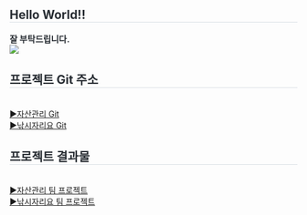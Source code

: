 <div style="text-align: left;"> 
    <h2 style="border-bottom: 1px solid #d8dee4; color: #282d33;"> Hello World!! </h2>  
    <div style="font-weight: 700; font-size: 15px; text-align: left; color: #282d33;"> 잘 부탁드립니다. </div> 
</div>

<div style="text-align: left;">
    <image src="https://github.com/y5624711/y5624711/blob/main/github.svg">
        <h2 style="border-bottom: 1px solid #d8dee4; color: #282d33;"> 프로젝트 Git 주소 </h2> 
    </image>
    <br> 
    <div style="text-align: left;">
        <a href=https://github.com/y5624711/prj241126/>▶자산관리 Git</a>
        <br>
        <a href=https://github.com/y5624711/TeamProject250106/>▶낚시자리요 Git</a>
    </div>  
<div style="text-align: left;">
    <h2 style="border-bottom: 1px solid #d8dee4; color: #282d33;"> 프로젝트 결과물 </h2> <br> 
    <div style="text-align: left;">
        <a href=http://54.180.144.145:8080/>▶자산관리 팀 프로젝트</a>
        <br>
        <a href=http://43.201.71.147:8080/>▶낚시자리요 팀 프로젝트</a>
</div>  

